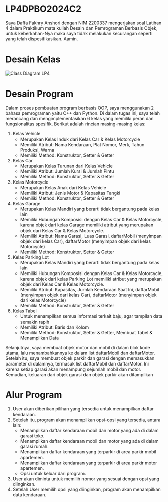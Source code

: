 # LP4DPBO2024C2

Saya Daffa Fakhry Anshori dengan NIM 2200337 mengerjakan soal Latihan 4 dalam Praktikum mata kuliah Desain dan Pemrograman Berbasis Objek, 
untuk keberkahan-Nya maka saya tidak melakukan kecurangan seperti yang telah dispesifikasikan. Aamin.

# Desain Kelas
![Class Diagram LP4](https://github.com/daffahag123/LP4DPBO2024C2/assets/135239333/a722674b-a23b-41d8-8931-edf991ff35ec)

# Desain Program
Dalam proses pembuatan program berbasis OOP, saya menggunakan 2 bahasa pemrograman yaitu C++ dan Python. Di dalam tugas ini, saya telah merancang dan mengimplementasikan 6 kelas yang memiliki peran dan fungsionalitas spesifik. Berikut adalah rincian masing-masing kelas:
1. Kelas Vehicle
   - Merupakan Kelas Induk dari Kelas Car & Kelas Motorcycle
   - Memiliki Atribut: Nama Kendaraan, Plat Nomor, Merk, Tahun Produksi, Warna
   - Memiliki Method: Konstruktor, Setter & Getter
3. Kelas Car
   - Merupakan Kelas Turunan dari Kelas Vehicle
   - Memiliki Atribut: Jumlah Kursi & Jumlah Pintu
   - Memiliki Method: Konstruktor, Setter & Getter
4. Kelas Motorcycle
   - Merupakan Kelas Anak dari Kelas Vehicle
   - Memiliki Atribut: Jenis Motor & Kapasitas Tangki
   - Memiliki Method: Konstruktor, Setter & Getter
5. Kelas Garage
   - Merupakan Kelas Mandiri yang berarti tidak bergantung pada kelas lain
   - Memiliki Hubungan Komposisi dengan Kelas Car & Kelas Motorcycle, karena objek dari kelas Garage memiliki atribut yang merupakan objek dari Kelas Car & Kelas Motorcycle.
   - Memiliki Atribut: Nama Garasi, Luas Garasi, daftarMobil (menyimpan objek dari kelas Car), daftarMotor (menyimpan objek dari kelas Motorcycle)
   - Memiliki Method: Konstruktor, Setter & Getter
6. Kelas Parking Lot
   - Merupakan Kelas Mandiri yang berarti tidak bergantung pada kelas lain
   - Memiliki Hubungan Komposisi dengan Kelas Car & Kelas Motorcycle, karena objek dari kelas Parking Lot memiliki atribut yang merupakan objek dari Kelas Car & Kelas Motorcycle.
   - Memiliki Atribut: Kapasitas, Jumlah Kendaraan Saat Ini, daftarMobil (menyimpan objek dari kelas Car), daftarMotor (menyimpan objek dari kelas Motorcycle)
   - Memiliki Method: Konstruktor, Setter & Getter
7. Kelas Tabel
   - Untuk menampilkan semua informasi terkait baju, agar tampilan data semakin rapih
   - Memiliki Atribut: Baris dan Kolom
   - Memiliki Method: Konstruktor, Setter & Getter, Membuat Tabel & Menampilkan Data
    
Selanjutnya, saya membuat objek motor dan mobil di dalam blok kode utama, lalu menambahkannya ke dalam list daftarMobil dan daftarMotor. 
Setelah itu, saya membuat objek parkir dan garasi dengan memasukkan parameter di dalamnya, termasuk list daftarMobil dan daftarMotor. Ini karena setiap garasi akan menampung sejumlah mobil dan motor.
Kemudian, keluaran dari objek garasi dan objek parkir akan ditampilkan

# Alur Program
1. User akan diberikan pilihan yang tersedia untuk menampilkan daftar kendaraan.
2. Setelah itu, program akan menampilkan opsi-opsi yang tersedia, antara lain:
   - Menampilkan daftar kendaraan mobil dan motor yang ada di dalam garasi toko.
   - Menampilkan daftar kendaraan mobil dan motor yang ada di dalam garasi rumah.
   - Menampilkan daftar kendaraan yang terparkir di area parkir mobil apartemen.
   - Menampilkan daftar kendaraan yang terparkir di area parkir motor apartemen.
   - Opsi untuk keluar dari program.
3. User akan diminta untuk memilih nomor yang sesuai dengan opsi yang diinginkan.
4. Setelah User memilih opsi yang diinginkan, program akan menampilkan data kendaraan.
